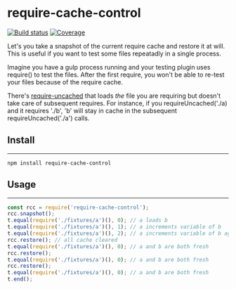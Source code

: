 # require-cache-control

[![Build status](https://img.shields.io/travis/engina/require-cache-control.svg?style=flat-square)](https://travis-ci.org/request/request)
[![Coverage](https://img.shields.io/codecov/c/github/engina/require-cache-control.svg?style=flat-square)](https://codecov.io/github/request/request?branch=master)

Let's you take a snapshot of the current require cache and restore it at will. This is useful if you want to test some files repeatadly in a single process.

Imagine you have a gulp process running and your testing plugin uses require() to test the files. After the first require, you won't be able to re-test your files because of the require cache.

There's [require-uncached](https://github.com/sindresorhus/require-uncached) that loads *the* file you are requiring but doesn't take care of subsequent requires. For instance, if you requireUncached('./a) and it requires './b', 'b' will stay in cache in the subsequent requireUncached('./a') calls. 

## Install
-------
```
npm install require-cache-control
```

## Usage
-----
```javascript
const rcc = require('require-cache-control');
rcc.snapshot();
t.equal(require('./fixtures/a')(), 0); // a loads b
t.equal(require('./fixtures/a')(), 1); // a increments variable of b
t.equal(require('./fixtures/a')(), 2); // a increments variable of b again.
rcc.restore(); // all cache cleared
t.equal(require('./fixtures/a')(), 0); // a and b are both fresh
rcc.restore();
t.equal(require('./fixtures/a')(), 0); // a and b are both fresh
rcc.restore();
t.equal(require('./fixtures/a')(), 0); // a and b are both fresh
t.end();
```
